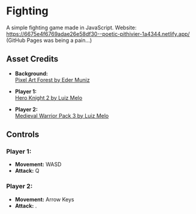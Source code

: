 # Fighting
A simple fighting game made in JavaScript.
Website: https://6675e4f6769adae26e58df30--poetic-pithivier-1a4344.netlify.app/
(GitHub Pages was being a pain...)
## Asset Credits

- **Background:**  
  [Pixel Art Forest by Eder Muniz](https://edermunizz.itch.io/free-pixel-art-forest)
  
- **Player 1:**  
  [Hero Knight 2 by Luiz Melo](https://luizmelo.itch.io/hero-knight-2)
  
- **Player 2:**  
  [Medieval Warrior Pack 3 by Luiz Melo](https://luizmelo.itch.io/medieval-warrior-pack-3)

## Controls

### Player 1:
- **Movement:** WASD
- **Attack:** Q

### Player 2:
- **Movement:** Arrow Keys
- **Attack:** .
